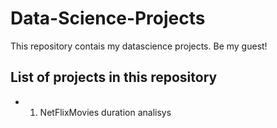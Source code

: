 # Data-Science-Projects
This repository contais my datascience projects. Be my guest!

## List of projects in this repository
* 1. NetFlixMovies duration analisys
